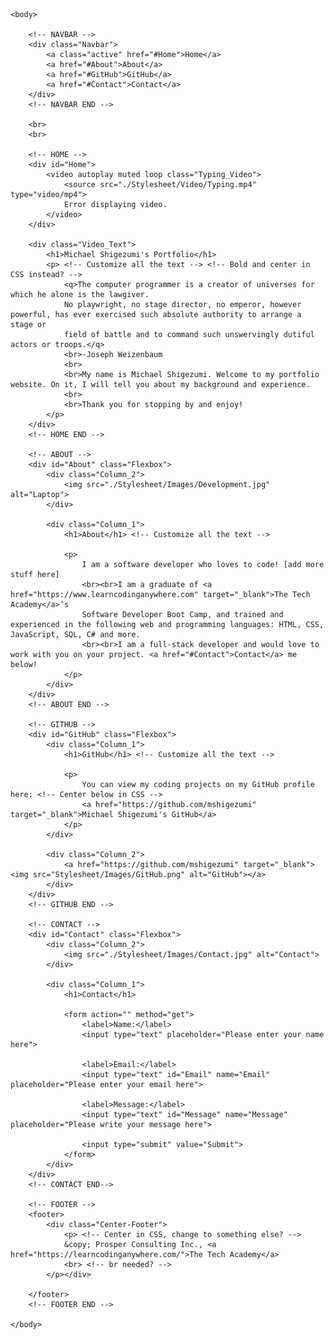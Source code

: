 <!DOCTYPE html>
<html lang=“en”>
	<head>
		<title>Michael Shigezumi's Portfolio</title>
        <meta charset=“utf-8”>
        <link rel="stylesheet" type="text/css" href="./Stylesheet/Portfolio.css">
	</head>

	<body>
        
        <!-- NAVBAR -->
        <div class="Navbar">
            <a class="active" href="#Home">Home</a>
            <a href="#About">About</a>
            <a href="#GitHub">GitHub</a>
            <a href="#Contact">Contact</a>
        </div>
        <!-- NAVBAR END -->

        <br>
        <br>

        <!-- HOME -->
        <div id="Home">
            <video autoplay muted loop class="Typing_Video">
                <source src="./Stylesheet/Video/Typing.mp4" type="video/mp4">
                Error displaying video.
            </video>
        </div>

        <div class="Video_Text">
            <h1>Michael Shigezumi's Portfolio</h1>
            <p> <!-- Customize all the text --> <!-- Bold and center in CSS instead? -->
                <q>The computer programmer is a creator of universes for which he alone is the lawgiver. 
				No playwright, no stage director, no emperor, however powerful, has ever exercised such absolute authority to arrange a stage or 
				field of battle and to command such unswervingly dutiful actors or troops.</q>
                <br>-Joseph Weizenbaum
                <br>
				<br>My name is Michael Shigezumi. Welcome to my portfolio website. On it, I will tell you about my background and experience.
                <br>
				<br>Thank you for stopping by and enjoy! 
            </p>
        </div>
        <!-- HOME END -->

        <!-- ABOUT -->
        <div id="About" class="Flexbox">
            <div class="Column_2">
                <img src="./Stylesheet/Images/Development.jpg" alt="Laptop">
            </div>

            <div class="Column_1">
                <h1>About</h1> <!-- Customize all the text -->

                <p>
                    I am a software developer who loves to code! [add more stuff here]
                    <br><br>I am a graduate of <a href="https://www.learncodinganywhere.com" target="_blank">The Tech Academy</a>’s 
                    Software Developer Boot Camp, and trained and experienced in the following web and programming languages: HTML, CSS, JavaScript, SQL, C# and more. 
                    <br><br>I am a full-stack developer and would love to work with you on your project. <a href="#Contact">Contact</a> me below!
                </p>
            </div>
        </div>
        <!-- ABOUT END -->

        <!-- GITHUB -->
        <div id="GitHub" class="Flexbox">
            <div class="Column_1">
                <h1>GitHub</h1> <!-- Customize all the text -->

                <p>
                    You can view my coding projects on my GitHub profile here: <!-- Center below in CSS -->
                    <a href="https://github.com/mshigezumi" target="_blank">Michael Shigezumi's GitHub</a>
                </p>
            </div>

            <div class="Column_2">
                <a href="https://github.com/mshigezumi" target="_blank"><img src="Stylesheet/Images/GitHub.png" alt="GitHub"></a>
            </div>
        </div>
        <!-- GITHUB END -->

        <!-- CONTACT -->
        <div id="Contact" class="Flexbox">
            <div class="Column_2">
                <img src="./Stylesheet/Images/Contact.jpg" alt="Contact">
            </div>

            <div class="Column_1">
                <h1>Contact</h1>

                <form action="" method="get">
                    <label>Name:</label>
                    <input type="text" placeholder="Please enter your name here">

                    <label>Email:</label>
                    <input type="text" id="Email" name="Email" placeholder="Please enter your email here">

                    <label>Message:</label>
                    <input type="text" id="Message" name="Message" placeholder="Please write your message here">

                    <input type="submit" value="Submit">
                </form>
            </div>
        </div>
        <!-- CONTACT END-->

        <!-- FOOTER -->
        <footer>
            <div class="Center-Footer">
                <p> <!-- Center in CSS, change to something else? -->
                &copy; Prosper Consulting Inc., <a href="https://learncodinganywhere.com/">The Tech Academy</a>
                <br> <!-- br needed? -->
            </p></div>
           
        </footer>
        <!-- FOOTER END -->

	</body>
</html>
